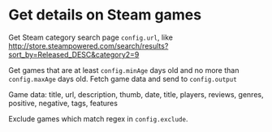 # Get details on Steam games

Get Steam category search page `config.url`, like http://store.steampowered.com/search/results?sort_by=Released_DESC&category2=9

Get games that are at least `config.minAge` days old and no more than `config.maxAge` days old.  Fetch game data and send to `config.output`

Game data: title, url, description, thumb, date, title, players, reviews, genres, positive, negative, tags, features

Exclude games which match regex in `config.exclude`.
